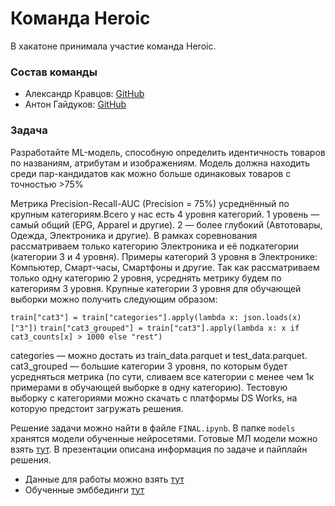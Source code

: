 # Команда Heroic

В хакатоне принимала участие команда Heroic.

### Состав команды

- Александр Кравцов: [GitHub](https://github.com/AleksKravtsov)
- Антон Гайдуков: [GitHub](https://github.com/akaAntonGaidukov)

### Задача
Разработайте ML-модель, способную определить идентичность товаров по названиям, атрибутам и изображениям. Модель должна находить среди пар-кандидатов как можно больше одинаковых товаров с точностью >75%

Метрика
Precision-Recall-AUC (Precision = 75%) усреднённый по крупным категориям.Всего у нас есть 4 уровня категорий. 1 уровень — самый общий (EPG, Apparel и другие). 2 — более глубокий (Автотовары, Одежда, Электроника и другие). В рамках соревнования рассматриваем только категорию Электроника и её подкатегории (категории 3 и 4 уровня). Примеры категорий 3 уровня в Электронике: Компьютер, Смарт-часы, Смартфоны и другие. Так как рассматриваем только одну категорию 2 уровня, усреднять метрику будем по категориям 3 уровня. Крупные категории 3 уровня для обучающей выборки можно получить следующим образом:

```train["cat3"] = train["categories"].apply(lambda x: json.loads(x)["3"])```
```train["cat3_grouped"] = train["cat3"].apply(lambda x: x if cat3_counts[x] > 1000 else "rest")```


categories — можно достать из train_data.parquet и test_data.parquet. cat3_grouped — большие категории 3 уровня, по которым будет усредняться метрика (по сути, сливаем все категории с менее чем 1к примерами в обучающей выборке в одну категорию). Тестовую выборку с категориями можно скачать с платформы DS Works, на которую предстоит загружать решения.

Решение задачи можно найти в файле `FINAL.ipynb`. В папке `models` хранятся модели обученные нейросетями. Готовые МЛ модели можно взять [тут](https://drive.google.com/drive/folders/1QqvFcO2D3BuuNkVA175eeMIJggn2DZge?usp=sharing). В презентации описана информация по задаче и пайплайн решения.

- Данные для работы можно взять [тут](https://drive.google.com/file/d/1kmLJSjbfP_duoABG6SZMJFAmMbokH4R8/view?usp=sharing)
- Обученные эмббединги [тут](https://drive.google.com/file/d/1vwKlN_KhCl9_iXPe70ALQ3ITe4OUaKex/view?usp=sharing)
